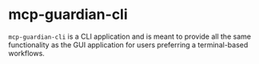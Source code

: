 # mcp-guardian-cli

`mcp-guardian-cli` is a CLI application and is meant to provide all the same functionality as the GUI application for users preferring a terminal-based workflows.
